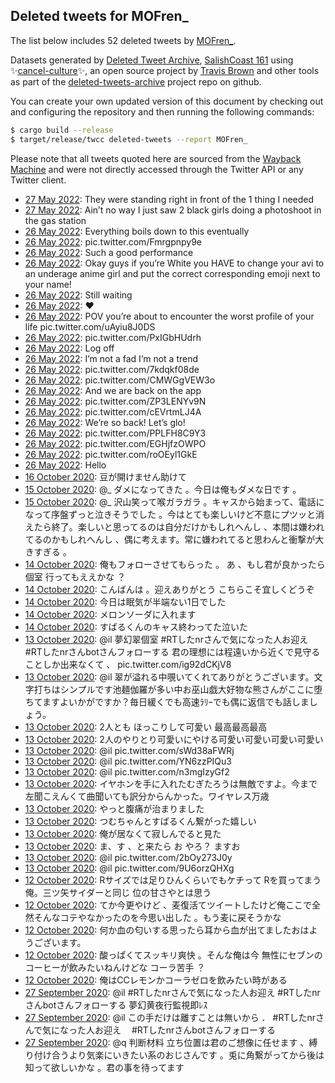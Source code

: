 ## Deleted tweets for MOFren_

The list below includes 52 deleted tweets by
[MOFren_](https://twitter.com/MOFren_).



Datasets generated by [Deleted Tweet Archive](https://twitter.com/deletedtweet161), 
[SalishCoast 161](https://twitter.com/SalishCoastA) using 
✨[cancel-culture](https://github.com/travisbrown/cancel-culture)✨, an open source project by 
[Travis Brown](https://twitter.com/travisbrown) and other tools as part of the 
[deleted-tweets-archive](https://github.com/salcoast/deleted-tweets-archive/) project repo on github.

You can create your own updated version of this document by checking out and configuring the
repository and then running the following commands:

```bash
$ cargo build --release
$ target/release/twcc deleted-tweets --report MOFren_
```

Please note that all tweets quoted here are sourced from the
[Wayback Machine](https://web.archive.org) and were not directly accessed through the Twitter API or
any Twitter client.

* [27 May 2022](https://web.archive.org/web/20220527034918/https://twitter.com/MOFren_/status/1530033315431989250): They were standing right in front of the 1 thing I needed <!--1530033315431989250-->
* [27 May 2022](https://web.archive.org/web/20220527033955/https://twitter.com/MOFren_/status/1530030963698319377): Ain’t no way I just saw 2 black girls doing a photoshoot in the gas station <!--1530030963698319377-->
* [26 May 2022](https://web.archive.org/web/20220526224415/https://twitter.com/MOFren_/status/1529956346568794112): Everything boils down to this eventually <!--1529956346568794112-->
* [26 May 2022](https://web.archive.org/web/20220526224312/https://twitter.com/MOFren_/status/1529956213823356929): pic.twitter.com/Fmrgpnpy9e <!--1529956213823356929-->
* [26 May 2022](https://web.archive.org/web/20220526224046/https://twitter.com/MOFren_/status/1529955566805712897): Such a good performance <!--1529955566805712897-->
* [26 May 2022](https://web.archive.org/web/20220526223823/https://twitter.com/MOFren_/status/1529954930697678849): Okay guys if you’re White you HAVE to change your avi to an underage anime girl and put the correct corresponding emoji next to your name! <!--1529954930697678849-->
* [26 May 2022](https://web.archive.org/web/20220526223717/https://twitter.com/MOFren_/status/1529954262960291841): Still waiting <!--1529954262960291841-->
* [26 May 2022](https://web.archive.org/web/20220526223239/https://twitter.com/MOFren_/status/1529953401513074705): ❤️ <!--1529953401513074705-->
* [26 May 2022](https://web.archive.org/web/20220526223203/https://twitter.com/MOFren_/status/1529953359377096708): POV you’re about to encounter the worst profile of your life pic.twitter.com/uAyiu8J0DS <!--1529953359377096708-->
* [26 May 2022](https://web.archive.org/web/20220526222954/https://twitter.com/MOFren_/status/1529952804990771206): pic.twitter.com/PxIGbHUdrh <!--1529952804990771206-->
* [26 May 2022](https://web.archive.org/web/20220526222757/https://twitter.com/MOFren_/status/1529952471879192576): Log off <!--1529952471879192576-->
* [26 May 2022](https://web.archive.org/web/20220526192313/https://twitter.com/MOFren_/status/1529905972231254022): I’m not a fad I’m not a trend <!--1529905972231254022-->
* [26 May 2022](https://web.archive.org/web/20220526193149/https://twitter.com/MOFren_/status/1529905790445883395): pic.twitter.com/7kdqkf08de <!--1529905790445883395-->
* [26 May 2022](https://web.archive.org/web/20220526180519/https://twitter.com/MOFren_/status/1529886363684061184): pic.twitter.com/CMWGgVEW3o <!--1529886363684061184-->
* [26 May 2022](https://web.archive.org/web/20220526175100/https://twitter.com/MOFren_/status/1529882612394860544): And we are back on the app <!--1529882612394860544-->
* [26 May 2022](https://web.archive.org/web/20220526173458/https://twitter.com/MOFren_/status/1529878706411405314): pic.twitter.com/ZP3LENYv9N <!--1529878706411405314-->
* [26 May 2022](https://web.archive.org/web/20220526172044/https://twitter.com/MOFren_/status/1529874898843230211): pic.twitter.com/cEVrtmLJ4A <!--1529874898843230211-->
* [26 May 2022](https://web.archive.org/web/20220526170712/https://twitter.com/MOFren_/status/1529871701475053569): We’re so back! Let’s glo! <!--1529871701475053569-->
* [26 May 2022](https://web.archive.org/web/20220526170556/https://twitter.com/MOFren_/status/1529871223483772933): pic.twitter.com/PPLFH8C9Y3 <!--1529871223483772933-->
* [26 May 2022](https://web.archive.org/web/20220526164831/https://twitter.com/MOFren_/status/1529866827479793666): pic.twitter.com/EGHjfzOWPO <!--1529866827479793666-->
* [26 May 2022](https://web.archive.org/web/20220526161822/https://twitter.com/MOFren_/status/1529859332220899331): pic.twitter.com/roOEyl1GkE <!--1529859332220899331-->
* [26 May 2022](https://web.archive.org/web/20220526161618/https://twitter.com/MOFren_/status/1529858335792562176): Hello <!--1529858335792562176-->
* [16 October 2020](https://web.archive.org/web/20201016051902/https://twitter.com/mofren_/status/1316971839256670209): 豆が開けません助けて <!--1316971839256670209-->
* [15 October 2020](https://web.archive.org/web/20201015115435/https://twitter.com/mofren_/status/1316707414461218826): @_  ダメになってきた 。今日は俺もダメな日です 。 <!--1316707414461218826-->
* [15 October 2020](https://web.archive.org/web/20201015112214/https://twitter.com/mofren_/status/1316700709287469057): @_  沢山笑って喉ガラガラ 。キャスから始まって、電話になって序盤ずっと泣きそうでした 。今はとても楽しいけど不意にプツッと消えたら終了。楽しいと思ってるのは自分だけかもしれへんし 、本間は嫌われてるのかもしれへんし 、偶に考えます。常に嫌われてると思わんと衝撃が大きすぎる 。 <!--1316700709287469057-->
* [14 October 2020](https://web.archive.org/web/20201014152753/https://twitter.com/mofren_/status/1316398881781936128): 俺もフォローさせてもらった 。 あ 、もし君が良かったら個室 行ってもええかな ？ <!--1316398881781936128-->
* [14 October 2020](https://web.archive.org/web/20201014091841/https://twitter.com/mofren_/status/1316307333664763904): こんばんは 。迎えありがとう こちらこそ宜しくどうぞ <!--1316307333664763904-->
* [14 October 2020](https://web.archive.org/web/20201014091748/https://twitter.com/mofren_/status/1316307032371195905): 今日は眠気が半端ない1日でした <!--1316307032371195905-->
* [14 October 2020](https://web.archive.org/web/20201014045034/https://twitter.com/mofren_/status/1316239921246466048): メロンソーダに入れます <!--1316239921246466048-->
* [14 October 2020](https://web.archive.org/web/20201014000405/https://twitter.com/mofren_/status/1316167647399047169): すばるくんのキャス終わってた泣いた <!--1316167647399047169-->
* [13 October 2020](https://web.archive.org/web/20201013225704/https://twitter.com/mofren_/status/1316150952957599744): @il  夢幻翠個室  #RTしたnrさんで気になった人お迎え   #RTしたnrさんbotさんフォローする  君の理想には程遠いから近くで見守ることしか出来なくて 、 pic.twitter.com/ig92dCKjV8 <!--1316150952957599744-->
* [13 October 2020](https://web.archive.org/web/20201013224646/https://twitter.com/mofren_/status/1316148288442134528): @il  翠が溢れる中覗いてくれてありがとうございます。文字打ちはシンプルです池麺伽羅が多い中お巫山戯大好物な熊さんがここに堕ちてますよいかがですか？毎日緩くでも高速ﾗﾘｰでも偶に返信でも話しましょう。 <!--1316148288442134528-->
* [13 October 2020](https://web.archive.org/web/20201013140328/https://twitter.com/mofren_/status/1316016570468978688): 2人とも ほっこりして可愛い 最高最高最高 <!--1316016570468978688-->
* [13 October 2020](https://web.archive.org/web/20201013135040/https://twitter.com/mofren_/status/1316013267270025218): 2人のやりとり可愛いにやける可愛い可愛い可愛い可愛い <!--1316013267270025218-->
* [13 October 2020](https://web.archive.org/web/20201013132439/https://twitter.com/mofren_/status/1316006582275112960): @il  pic.twitter.com/sWd38aFWRj <!--1316006582275112960-->
* [13 October 2020](https://web.archive.org/web/20201013132309/https://twitter.com/mofren_/status/1316006488955998214): @il  pic.twitter.com/YN6zzPIQu3 <!--1316006488955998214-->
* [13 October 2020](https://web.archive.org/web/20201013132447/https://twitter.com/mofren_/status/1316006412670046209): @il  pic.twitter.com/n3mgIzyGf2 <!--1316006412670046209-->
* [13 October 2020](https://web.archive.org/web/20201013125310/https://twitter.com/mofren_/status/1315998660354686981): イヤホンを手に入れたむぎたろうは無敵ですよ。今まで左聞こえんくて曲聞いても訳分からんかった。ワイヤレス万歳 <!--1315998660354686981-->
* [13 October 2020](https://web.archive.org/web/20201013123656/https://twitter.com/mofren_/status/1315994863196798976): やっと腹痛が治まりました <!--1315994863196798976-->
* [13 October 2020](https://web.archive.org/web/20201013111206/https://twitter.com/mofren_/status/1315973394538528768): つむちゃんとすばるくん繋がった嬉しい <!--1315973394538528768-->
* [13 October 2020](https://web.archive.org/web/20201013102402/https://twitter.com/mofren_/status/1315960331240263680): 俺が居なくて寂しんでると見た <!--1315960331240263680-->
* [13 October 2020](https://web.archive.org/web/20201013085413/https://twitter.com/mofren_/status/1315938678359822336): ま、す 、と来たら お やろ？ ますお <!--1315938678359822336-->
* [13 October 2020](https://web.archive.org/web/20201013000218/https://twitter.com/mofren_/status/1315804926983856128): @il  pic.twitter.com/2bOy273J0y <!--1315804926983856128-->
* [13 October 2020](https://web.archive.org/web/20201013000215/https://twitter.com/mofren_/status/1315804851142418432): @il  pic.twitter.com/9U6orzQHXg <!--1315804851142418432-->
* [12 October 2020](https://web.archive.org/web/20201012234630/https://twitter.com/mofren_/status/1315800968865304576): Rサイズでは足りひんくらいでもケチって Rを買ってまう俺。三ツ矢サイダーと同じ 位の甘さやとは思う <!--1315800968865304576-->
* [12 October 2020](https://web.archive.org/web/20201012233612/https://twitter.com/mofren_/status/1315797101595357185): てか今更やけど 、麦復活てツイートしたけど俺ここで全然そんなコテやなかったのを今思い出した 。もう麦に戻そうかな <!--1315797101595357185-->
* [12 October 2020](https://web.archive.org/web/20201012232957/https://twitter.com/mofren_/status/1315796806521954304): 何か血の匂いする思ったら耳から血が出てましたおはようございます。 <!--1315796806521954304-->
* [12 October 2020](https://web.archive.org/web/20201012234630/https://twitter.com/mofren_/status/1315800968865304576): 酸っぱくてスッキリ爽快 。そんな俺は今 無性にセブンのコーヒーが飲みたいねんけどな コーラ苦手 ？ <!--1315642899141287937-->
* [12 October 2020](https://web.archive.org/web/20201012234630/https://twitter.com/mofren_/status/1315800968865304576): 俺はCCレモンかコーラゼロを飲みたい時がある <!--1315639628737650693-->
* [27 September 2020](https://web.archive.org/web/20200928030335/https://twitter.com/mofren_/status/1310340877160603648): @il   #RTしたnrさんで気になった人お迎え   #RTしたnrさんbotさんフォローする  夢幻黄夜行監視即ﾚｽ <!--1310340877160603648-->
* [27 September 2020](https://web.archive.org/web/20200927102934/https://twitter.com/mofren_/status/1310153612920647680): @il  この手だけは離すことは無いから ． #RTしたnrさんで気になった人お迎えᅠ   #RTしたnrさんbotさんフォローする <!--1310153612920647680-->
* [27 September 2020](https://web.archive.org/web/20200927131136/https://twitter.com/mofren_/status/1310147839213711360): @q  判断材料 立ち位置は君のご想像に任せます 、縛り付け合うより気楽にいきたい系のおじさんです 。兎に角繋がってから後は知って欲しいかな 。君の事を待ってます <!--1310147839213711360-->
